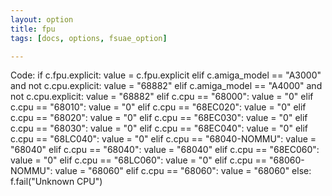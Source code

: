 ```yaml
---
layout: option
title: fpu
tags: [docs, options, fsuae_option]

---
```


Code:
    if c.fpu.explicit:
        value = c.fpu.explicit
    elif c.amiga_model == "A3000" and not c.cpu.explicit:
        value = "68882"
    elif c.amiga_model == "A4000" and not c.cpu.explicit:
        value = "68882"
    elif c.cpu == "68000":
        value = "0"
    elif c.cpu == "68010":
        value = "0"
    elif c.cpu == "68EC020":
        value = "0"
    elif c.cpu == "68020":
        value = "0"
    elif c.cpu == "68EC030":
        value = "0"
    elif c.cpu == "68030":
        value = "0"
    elif c.cpu == "68EC040":
        value = "0"
    elif c.cpu == "68LC040":
        value = "0"
    elif c.cpu == "68040-NOMMU":
        value = "68040"
    elif c.cpu == "68040":
        value = "68040"
    elif c.cpu == "68EC060":
        value = "0"
    elif c.cpu == "68LC060":
        value = "0"
    elif c.cpu == "68060-NOMMU":
        value = "68060"
    elif c.cpu == "68060":
        value = "68060"
    else:
        f.fail("Unknown CPU")

